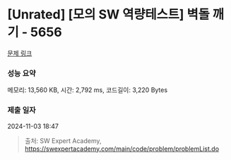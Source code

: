 # [Unrated] [모의 SW 역량테스트] 벽돌 깨기 - 5656 

[문제 링크](https://swexpertacademy.com/main/code/problem/problemDetail.do?contestProbId=AWXRQm6qfL0DFAUo) 

### 성능 요약

메모리: 13,560 KB, 시간: 2,792 ms, 코드길이: 3,220 Bytes

### 제출 일자

2024-11-03 18:47



> 출처: SW Expert Academy, https://swexpertacademy.com/main/code/problem/problemList.do